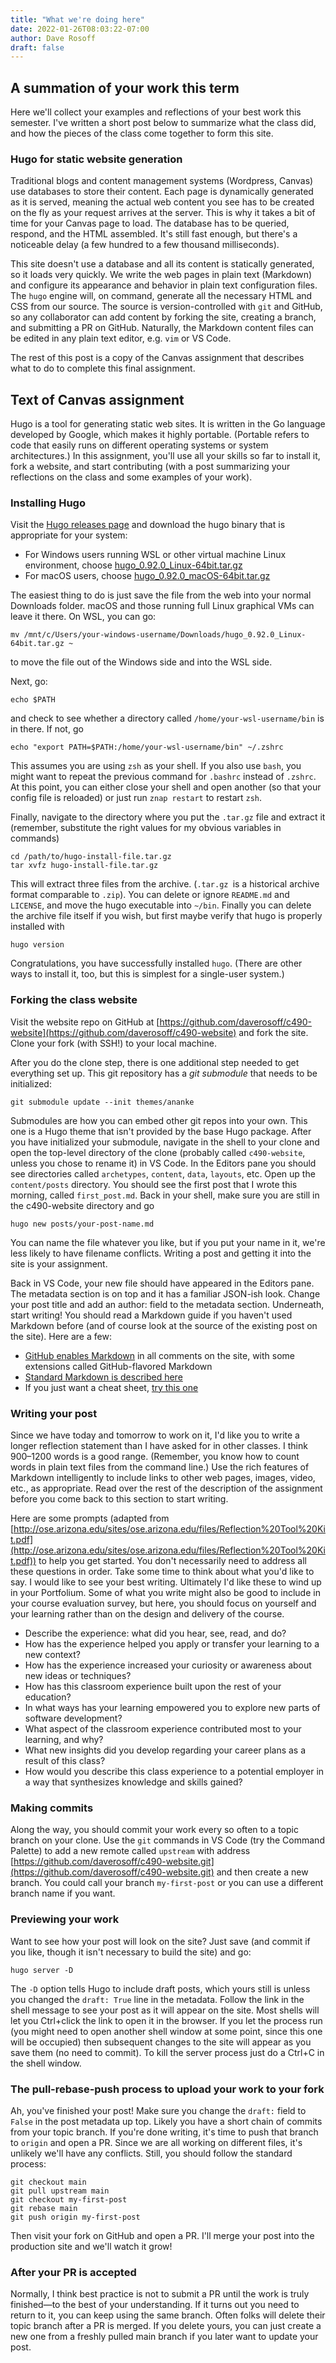 ```yaml
---
title: "What we're doing here"
date: 2022-01-26T08:03:22-07:00
author: Dave Rosoff
draft: false
---
```

## A summation of your work this term

Here we'll collect your examples and reflections of your best work
this semester. I've written a short post below to summarize what
the class did, and how the pieces of the class come together to
form this site.

### Hugo for static website generation

Traditional blogs and content management systems (Wordpress, Canvas)
use databases to store their content. Each page is dynamically
generated as it is served, meaning the actual web content you see
has to be created on the fly as your request arrives at the server.
This is why it takes a bit of time for your Canvas page to load.
The database has to be queried, respond, and the HTML assembled. It's
still fast enough, but there's a noticeable delay (a few hundred to
a few thousand milliseconds).

This site doesn't use a database and all its content is statically generated,
so it loads very quickly. We write the web pages in plain text (Markdown) and
configure its appearance and behavior in plain text configuration files. The
`hugo` engine will, on command, generate all the necessary HTML and CSS from
our source. The source is version-controlled with `git` and GitHub, so any
collaborator can add content by forking the site, creating a branch, and
submitting a PR on GitHub. Naturally, the Markdown content files can be edited
in any plain text editor, e.g. `vim` or VS Code.

The rest of this post is a copy of the Canvas assignment that describes what
to do to complete this final assignment.

## Text of Canvas assignment

Hugo is a tool for generating static web sites. It is written in the Go language developed by Google, which makes it highly portable. (Portable refers to code that easily runs on different operating systems or system architectures.) In this assignment, you'll use all your skills so far to install it, fork a website, and start contributing (with a post summarizing your reflections on the class and some examples of your work).

### Installing Hugo

Visit the [Hugo releases page](https://github.com/gohugoio/hugo/releases) and download the hugo binary that is appropriate for your system:

*   For Windows users running WSL or other virtual machine Linux environment, choose [hugo_0.92.0_Linux-64bit.tar.gz](https://github.com/gohugoio/hugo/releases/download/v0.92.0/hugo_0.92.0_Linux-64bit.tar.gz)
*   For macOS users, choose [hugo_0.92.0_macOS-64bit.tar.gz](https://github.com/gohugoio/hugo/releases/download/v0.92.0/hugo_0.92.0_macOS-64bit.tar.gz)

The easiest thing to do is just save the file from the web into your normal
Downloads folder. macOS and those running full Linux graphical VMs can leave it
there. On WSL, you can go:

```
mv /mnt/c/Users/your-windows-username/Downloads/hugo_0.92.0_Linux-64bit.tar.gz ~
```

to move the file out of the Windows side and into the WSL side.

Next, go:

```
echo $PATH
```

and check to see whether a directory called `/home/your-wsl-username/bin` is in
there. If not, go

```
echo "export PATH=$PATH:/home/your-wsl-username/bin" ~/.zshrc
```

This assumes you are using `zsh` as your shell. If you also use `bash`, you
might want to repeat the previous command for `.bashrc` instead of `.zshrc`. At
this point, you can either close your shell and open another (so that your
config file is reloaded) or just run `znap restart` to restart `zsh`.

Finally, navigate to the directory where you put the `.tar.gz` file and extract
it (remember, substitute the right values for my obvious variables in commands)

```
cd /path/to/hugo-install-file.tar.gz
tar xvfz hugo-install-file.tar.gz
```

This will extract three files from the archive. (`.tar.gz `is a historical
archive format comparable to `.zip`). You can delete or ignore `README.md` and
`LICENSE`, and move the hugo executable into `~/bin`. Finally you can delete
the archive file itself if you wish, but first maybe verify that hugo is
properly installed with

```
hugo version
```

Congratulations, you have successfully installed `hugo`. (There are other ways to
install it, too, but this is simplest for a single-user system.)

### Forking the class website

Visit the website repo on GitHub at
[https://github.com/daverosoff/c490-website](https://github.com/daverosoff/c490-website)
and fork the site. Clone your fork (with SSH!) to your local machine.

After you do the clone step, there is one additional step needed to get
everything set up. This git repository has a *git submodule* that needs
to be initialized:

```
git submodule update --init themes/ananke
```

Submodules are how you can embed other git repos into your own. This one is a
Hugo theme that isn't provided by the base Hugo package. After you have
initialized your submodule, navigate in the shell to your clone and open the
top-level directory of the clone (probably called `c490-website`, unless you
chose to rename it) in VS Code. In the Editors pane you should see directories
called `archetypes`, `content`, `data`, `layouts`, etc. Open up the
`content/posts` directory. You should see the first post that I wrote this
morning, called `first_post.md`. Back in your shell, make sure you are still in
the c490-website directory and go

```
hugo new posts/your-post-name.md
```

You can name the file whatever you like, but if you put your name in it, we're
less likely to have filename conflicts. Writing a post and getting it into the
site is your assignment.

Back in VS Code, your new file should have appeared in the Editors pane. The
metadata section is on top and it has a familiar JSON-ish look. Change your
post title and add an author: field to the metadata section. Underneath, start
writing! You should read a Markdown guide if you haven't used Markdown before
(and of course look at the source of the existing post on the site). Here are a few:

*   [GitHub enables Markdown](https://docs.github.com/en/get-started/writing-on-github/getting-started-with-writing-and-formatting-on-github/basic-writing-and-formatting-syntax) in all comments on the site, with some extensions called GitHub-flavored Markdown
*   [Standard Markdown is described here](https://www.markdownguide.org/basic-syntax/)
*   If you just want a cheat sheet, [try this one](https://www.markdownguide.org/cheat-sheet/)

### Writing your post

Since we have today and tomorrow to work on it, I'd like you to write a longer
reflection statement than I have asked for in other classes. I think 900–1200
words is a good range. (Remember, you know how to count words in plain text
files from the command line.) Use the rich features of Markdown intelligently
to include links to other web pages, images, video, etc., as appropriate. Read
over the rest of the description of the assignment before you come back to this
section to start writing.

Here are some prompts (adapted from
[http://ose.arizona.edu/sites/ose.arizona.edu/files/Reflection%20Tool%20Kit.pdf](http://ose.arizona.edu/sites/ose.arizona.edu/files/Reflection%20Tool%20Kit.pdf))
to help you get started. You don't necessarily need to address all these
questions in order. Take some time to think about what you'd like to say. I
would like to see your best writing. Ultimately I'd like these to wind up in
your Portfolium. Some of what you write might also be good to include in your
course evaluation survey, but here, you should focus on yourself and your
learning rather than on the design and delivery of the course.

*   Describe the experience: what did you hear, see, read, and do?
*   How has the experience helped you apply or transfer your learning to a new context?
*   How has the experience increased your curiosity or awareness about new ideas or techniques?
*   How has this classroom experience built upon the rest of your education?
*   In what ways has your learning empowered you to explore new parts of software development?
*   What aspect of the classroom experience contributed most to your learning, and why?
*   What new insights did you develop regarding your career plans as a result of this class?
*   How would you describe this class experience to a potential employer in a way that synthesizes knowledge and skills gained?

### Making commits

Along the way, you should commit your work every so often to a topic branch on
your clone. Use the `git` commands in VS Code (try the Command Palette) to add a
new remote called `upstream` with address
[https://github.com/daverosoff/c490-website.git](https://github.com/daverosoff/c490-website.git)
and then create a new branch. You could call your branch `my-first-post` or you
can use a different branch name if you want.

### Previewing your work

Want to see how your post will look on the site? Just save (and commit if you
like, though it isn't necessary to build the site) and go:

```
hugo server -D
```

The `-D` option tells Hugo to include draft posts, which yours still is unless
you changed the `draft: True` line in the metadata. Follow the link in the shell
message to see your post as it will appear on the site. Most shells will let
you Ctrl+click the link to open it in the browser. If you let the process run
(you might need to open another shell window at some point, since this one will
be occupied) then subsequent changes to the site will appear as you save them
(no need to commit). To kill the server process just do a Ctrl+C in the shell
window.

### The pull-rebase-push process to upload your work to your fork

Ah, you've finished your post! Make sure you change the `draft:` field to
`False` in the post metadata up top. Likely you have a short chain of commits
from your topic branch. If you're done writing, it's time to push that branch
to `origin` and open a PR. Since we are all working on different files, it's
unlikely we'll have any conflicts. Still, you should follow the standard
process:

```
git checkout main
git pull upstream main
git checkout my-first-post
git rebase main
git push origin my-first-post
```

Then visit your fork on GitHub and open a PR. I'll merge your post into the
production site and we'll watch it grow!

### After your PR is accepted

Normally, I think best practice is not to submit a PR until the work is truly
finished—to the best of your understanding. If it turns out you need to return
to it, you can keep using the same branch. Often folks will delete their topic
branch after a PR is merged. If you delete yours, you can just create a new one
from a freshly pulled main branch if you later want to update your post.
